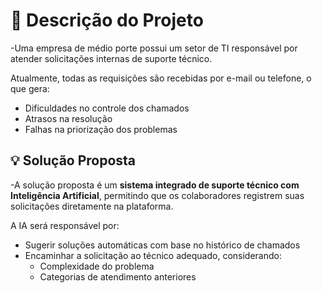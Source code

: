 # 📝 Descrição do Projeto
-Uma empresa de médio porte possui um setor de TI responsável por atender solicitações internas de suporte técnico.

Atualmente, todas as requisições são recebidas por e-mail ou telefone, o que gera:
- Dificuldades no controle dos chamados  
- Atrasos na resolução  
- Falhas na priorização dos problemas

## 💡 Solução Proposta
-A solução proposta é um **sistema integrado de suporte técnico com Inteligência Artificial**, permitindo que os colaboradores registrem suas solicitações diretamente na plataforma.

A IA será responsável por:
- Sugerir soluções automáticas com base no histórico de chamados
- Encaminhar a solicitação ao técnico adequado, considerando:
  - Complexidade do problema
  - Categorias de atendimento anteriores
